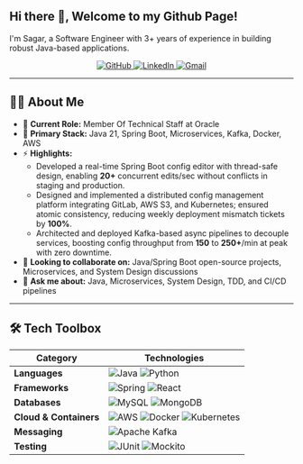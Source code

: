 ## Hi there 👋, Welcome to my Github Page!
I'm Sagar, a Software Engineer with 3+ years of experience in building robust Java-based applications.

<p align="center">
  <a href="https://github.com/nathsagar24">
    <img src="https://img.shields.io/badge/GitHub-%2312100E.svg?&style=for-the-badge&logo=github&logoColor=white" alt="GitHub"/>
  </a>
  <a href="https://www.linkedin.com/in/sagar-nath/">
    <img src="https://img.shields.io/badge/LinkedIn-%230077B5.svg?&style=for-the-badge&logo=linkedin&logoColor=white" alt="LinkedIn"/>
  </a>
  <a href="mailto:nathsagar24@gmail.com">
    <img src="https://img.shields.io/badge/Gmail-D14836?style=for-the-badge&logo=gmail&logoColor=white" alt="Gmail"/>
  </a>
</p>

---

## 👨‍💻 About Me
- 🔭 **Current Role:** Member Of Technical Staff at Oracle
- 🌱 **Primary Stack:** Java 21, Spring Boot, Microservices, Kafka, Docker, AWS  
- ⚡ **Highlights:**
  - Developed a real-time Spring Boot config editor with thread-safe design, enabling **20+** concurrent edits/sec without conflicts in staging and production. 
  - Designed and implemented a distributed config management platform integrating GitLab, AWS S3, and Kubernetes; ensured atomic consistency, reducing weekly deployment mismatch tickets by **100%**.  
  - Architected and deployed Kafka-based async pipelines to decouple services, boosting config throughput from **150** to **250+**/min at peak with zero downtime.   
- 👯 **Looking to collaborate on:** Java/Spring Boot open-source projects, Microservices, and System Design discussions  
- 💬 **Ask me about:** Java, Microservices, System Design, TDD, and CI/CD pipelines  

---

## 🛠️ Tech Toolbox

| Category               | Technologies                                                  |
|------------------------|--------------------------------------------------------------|
| **Languages**          | ![Java](https://img.shields.io/badge/java-%23ED8B00.svg?style=for-the-badge&logo=openjdk&logoColor=white) ![Python](https://img.shields.io/badge/python-3670A0?style=for-the-badge&logo=python&logoColor=ffdd54) |
| **Frameworks**         | ![Spring](https://img.shields.io/badge/spring-%236DB33F.svg?style=for-the-badge&logo=spring&logoColor=white) ![React](https://img.shields.io/badge/react-%2320232a.svg?style=for-the-badge&logo=react&logoColor=%2361DAFB) |
| **Databases**          | ![MySQL](https://img.shields.io/badge/mysql-4479A1.svg?style=for-the-badge&logo=mysql&logoColor=white) ![MongoDB](https://img.shields.io/badge/MongoDB-%234ea94b.svg?style=for-the-badge&logo=mongodb&logoColor=white) |
| **Cloud & Containers** | ![AWS](https://img.shields.io/badge/AWS-%23FF9900.svg?style=for-the-badge&logo=amazon-aws&logoColor=white) ![Docker](https://img.shields.io/badge/docker-%230db7ed.svg?style=for-the-badge&logo=docker&logoColor=white) ![Kubernetes](https://img.shields.io/badge/kubernetes-%23326ce5.svg?style=for-the-badge&logo=kubernetes&logoColor=white) |
| **Messaging**          | ![Apache Kafka](https://img.shields.io/badge/Apache%20Kafka-000?style=for-the-badge&logo=apachekafka) |
| **Testing**            | ![JUnit](https://img.shields.io/badge/JUnit5-25A162?style=flat-square&logo=JUnit5&logoColor=white) ![Mockito](https://img.shields.io/badge/Mockito-25A162?style=flat-square&logo=Java&logoColor=white) |
